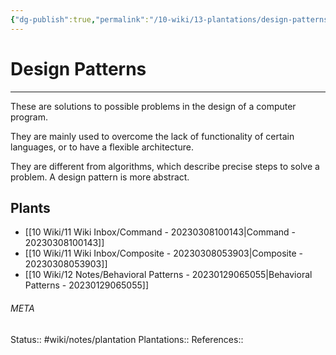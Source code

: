 ```yaml
---
{"dg-publish":true,"permalink":"/10-wiki/13-plantations/design-patterns-20230221095926/"}
---
```


# Design Patterns
---
These are solutions to possible problems in the design of a computer program.

They are mainly used to overcome the lack of functionality of certain languages, or to have a flexible architecture.

They are different from algorithms, which describe precise steps to solve a problem. A design pattern is more abstract.

## Plants
- [[10 Wiki/11 Wiki Inbox/Command - 20230308100143\|Command - 20230308100143]]
- [[10 Wiki/11 Wiki Inbox/Composite - 20230308053903\|Composite - 20230308053903]]
- [[10 Wiki/12 Notes/Behavioral Patterns - 20230129065055\|Behavioral Patterns - 20230129065055]]




###### META
Status:: #wiki/notes/plantation
Plantations:: 
References:: 
